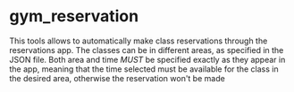 # gym_reservation

This tools allows to automatically make class reservations through the reservations app. The classes can be in different areas, as specified in the JSON file. Both area and time *MUST* be specified exactly as they appear in the app, meaning that the time selected must be available for the class in the desired area, otherwise the reservation won't be made
